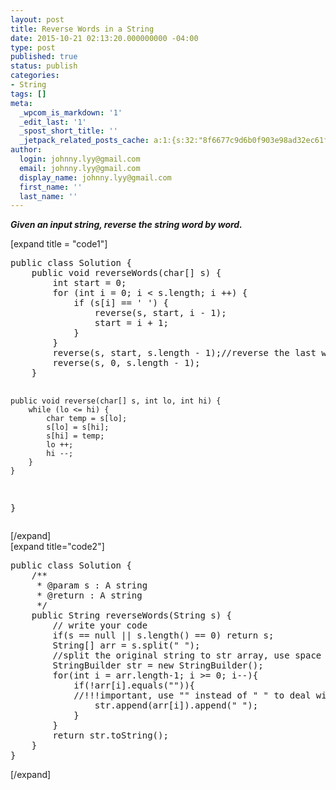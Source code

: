 ```yaml
---
layout: post
title: Reverse Words in a String
date: 2015-10-21 02:13:20.000000000 -04:00
type: post
published: true
status: publish
categories:
- String
tags: []
meta:
  _wpcom_is_markdown: '1'
  _edit_last: '1'
  _spost_short_title: ''
  _jetpack_related_posts_cache: a:1:{s:32:"8f6677c9d6b0f903e98ad32ec61f8deb";a:2:{s:7:"expires";i:1465763305;s:7:"payload";a:3:{i:0;a:1:{s:2:"id";i:1407;}i:1;a:1:{s:2:"id";i:99;}i:2;a:1:{s:2:"id";i:393;}}}}
author:
  login: johnny.lyy@gmail.com
  email: johnny.lyy@gmail.com
  display_name: johnny.lyy@gmail.com
  first_name: ''
  last_name: ''
---
```

<p><strong><em>Given an input string, reverse the string word by word.</em></strong></p>
<p>[expand title = "code1"]</p>
<pre>
public class Solution {
    public void reverseWords(char[] s) {
        int start = 0;
        for (int i = 0; i < s.length; i ++) {
            if (s[i] == ' ') {
                reverse(s, start, i - 1);
                start = i + 1;
            }
        }
        reverse(s, start, s.length - 1);//reverse the last word!!! there is no space after!!
        reverse(s, 0, s.length - 1);
    }
    
    public void reverse(char[] s, int lo, int hi) {
        while (lo <= hi) {
            char temp = s[lo];
            s[lo] = s[hi];
            s[hi] = temp;
            lo ++;
            hi --;
        }
    }
}
</pre>
<p>[/expand]<br />
[expand title="code2"]</p>
<pre>
public class Solution {
    /**
     * @param s : A string
     * @return : A string
     */
    public String reverseWords(String s) {
        // write your code
        if(s == null || s.length() == 0) return s;
        String[] arr = s.split(" ");
        //split the original string to str array, use space as separator, there will be empty strings in the array
        StringBuilder str = new StringBuilder();
        for(int i = arr.length-1; i >= 0; i--){
            if(!arr[i].equals("")){
            //!!!important, use "" instead of " " to deal with empty strings, not space
                str.append(arr[i]).append(" ");
            }
        }
        return str.toString();
    }
}
</pre>
<p>[/expand]</p>
